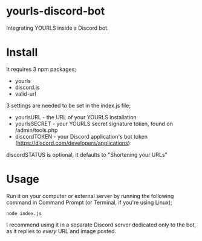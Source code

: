 # yourls-discord-bot
Integrating YOURLS inside a Discord bot.

# Install

It requires 3 npm packages;
* yourls
* discord.js
* valid-url

3 settings are needed to be set in the index.js file;
* yourlsURL - the URL of your YOURLS installation
* yourlsSECRET - your YOURLS secret signature token, found on /admin/tools.php
* discordTOKEN - your Discord application's bot token (https://discord.com/developers/applications)

discordSTATUS is optional, it defaults to "Shortening your URLs"

# Usage

Run it on your computer or external server by running the following command in Command Prompt (or Terminal, if you're using Linux);

`node index.js`

I recommend using it in a separate Discord server dedicated only to the bot, as it replies to *every* URL and image posted.

